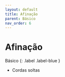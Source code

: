```yaml
---
layout: default
title: Afinação
parent: Básico
nav_order: 6
---
```


# Afinação

Básico
{: .label .label-blue }

- Cordas soltas
